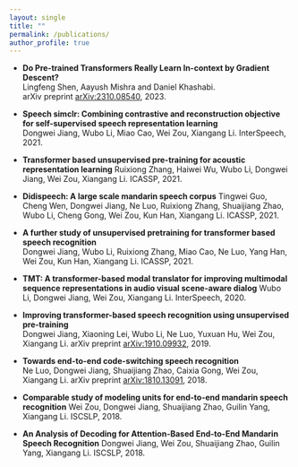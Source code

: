 ```yaml
---
layout: single
title: ""
permalink: /publications/
author_profile: true
---
```


* **Do Pre-trained Transformers Really Learn In-context by Gradient Descent?**  
Lingfeng Shen, Aayush Mishra and Daniel Khashabi.  
arXiv preprint [arXiv:2310.08540](https://arxiv.org/abs/2310.08540), 2023.


* **Speech simclr: Combining contrastive and reconstruction objective for self-supervised speech representation learning**  
Dongwei Jiang, Wubo Li, Miao Cao, Wei Zou, Xiangang Li.
InterSpeech, 2021.

* **Transformer based unsupervised pre-training for acoustic representation learning** 
Ruixiong Zhang, Haiwei Wu, Wubo Li, Dongwei Jiang, Wei Zou, Xiangang Li.
ICASSP, 2021.

* **Didispeech: A large scale mandarin speech corpus**
Tingwei Guo, Cheng Wen, Dongwei Jiang, Ne Luo, Ruixiong Zhang, Shuaijiang Zhao, Wubo Li, Cheng Gong, Wei Zou, Kun Han, Xiangang Li.
ICASSP, 2021.

* **A further study of unsupervised pretraining for transformer based speech recognition**  
Dongwei Jiang, Wubo Li, Ruixiong Zhang, Miao Cao, Ne Luo, Yang Han, Wei Zou, Kun Han, Xiangang Li.
ICASSP, 2021.

* **TMT: A transformer-based modal translator for improving multimodal sequence representations in audio visual scene-aware dialog**
Wubo Li, Dongwei Jiang, Wei Zou, Xiangang Li.
InterSpeech, 2020.

* **Improving transformer-based speech recognition using unsupervised pre-training**  
Dongwei Jiang, Xiaoning Lei, Wubo Li, Ne Luo, Yuxuan Hu, Wei Zou, Xiangang Li.
arXiv preprint [arXiv:1910.09932](https://arxiv.org/pdf/1910.09932.pdf), 2019.

* **Towards end-to-end code-switching speech recognition**  
Ne Luo, Dongwei Jiang, Shuaijiang Zhao, Caixia Gong, Wei Zou, Xiangang Li.
arXiv preprint [arXiv:1810.13091](https://arxiv.org/abs/1810.13091), 2018.

* **Comparable study of modeling units for end-to-end mandarin speech recognition** 
Wei Zou, Dongwei Jiang, Shuaijiang Zhao, Guilin Yang, Xiangang Li.
ISCSLP, 2018.

* **An Analysis of Decoding for Attention-Based End-to-End Mandarin Speech Recognition**
Dongwei Jiang, Wei Zou, Shuaijiang Zhao, Guilin Yang, Xiangang Li.
ISCSLP, 2018.



